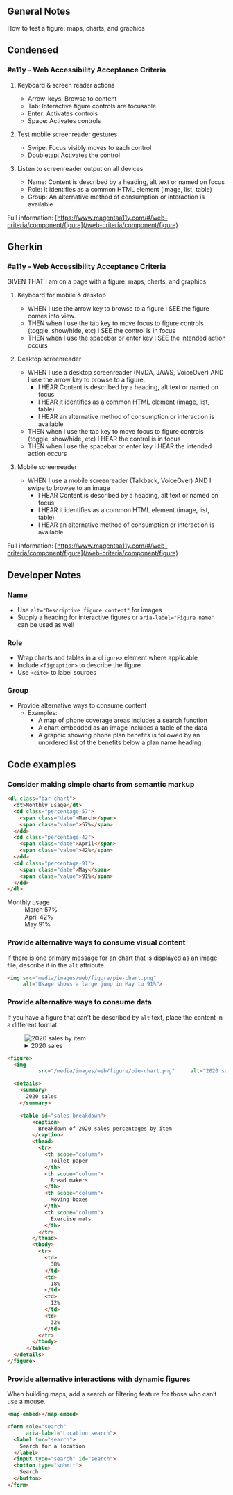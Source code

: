 ## General Notes

How to test a figure: maps, charts, and graphics

## Condensed

### #a11y - Web Accessibility Acceptance Criteria

1. Keyboard & screen reader actions
   - Arrow-keys: Browse to content
   - Tab: Interactive figure controls are focusable
   - Enter: Activates controls
   - Space: Activates controls

2. Test mobile screenreader gestures
   - Swipe: Focus visibly moves to each control
   - Doubletap: Activates the control

3. Listen to screenreader output on all devices
   - Name: Content is described by a heading, alt text or named on focus
   - Role: It identifies as a common HTML element (image, list, table)
   - Group: An alternative method of consumption or interaction is available

Full information: [https://www.magentaa11y.com/#/web-criteria/component/figure](/web-criteria/component/figure)

## Gherkin

### #a11y - Web Accessibility Acceptance Criteria

GIVEN THAT I am on a page with a figure: maps, charts, and graphics

1. Keyboard for mobile & desktop

   - WHEN I use the arrow key to browse to a figure I SEE the figure comes into view.
   - THEN when I use the tab key to move focus to figure controls (toggle, show/hide, etc) I SEE the control is in focus
   - THEN when I use the spacebar or enter key I SEE the intended action occurs

2. Desktop screenreader

   - WHEN I use a desktop screenreader (NVDA, JAWS, VoiceOver) AND I use the arrow key to browse to a figure.
      - I HEAR Content is described by a heading, alt text or named on focus
     - I HEAR it identifies as a common HTML element (image, list, table)
     - I HEAR an alternative method of consumption or interaction is available
   - THEN when I use the tab key to move focus to figure controls (toggle, show/hide, etc) I HEAR the control is in focus 
   - THEN when I use the spacebar or enter key I HEAR the intended action occurs

3. Mobile screenreader

   - WHEN I use a mobile screenreader (Talkback, VoiceOver) AND I swipe to browse to an image
     - I HEAR Content is described by a heading, alt text or named on focus
     - I HEAR it identifies as a common HTML element (image, list, table)
     - I HEAR an alternative method of consumption or interaction is available


Full information: [https://www.magentaa11y.com/#/web-criteria/component/figure](/web-criteria/component/figure)

## Developer Notes

### Name

- Use `alt="Descriptive figure content"` for images
- Supply a heading for interactive figures or `aria-label="Figure name"` can be used as well

### Role

- Wrap charts and tables in a `<figure>` element where applicable
- Include `<figcaption>` to describe the figure
- Use `<cite>` to label sources

### Group

- Provide alternative ways to consume content
    - Examples:
        - A map of phone coverage areas includes a search function
        - A chart embedded as an image includes a table of the data
        - A graphic showing phone plan benefits is followed by an unordered list of the benefits below a plan name heading.

## Code examples
### Consider making simple charts from semantic markup

```html
<dl class="bar-chart">
  <dt>Monthly usage</dt>
  <dd class="percentage-57">
    <span class="date">March</span>
    <span class="value">57%</span>
  </dd>
  <dd class="percentage-42">
    <span class="date">April</span>
    <span class="value">42%</span>
  </dd>
  <dd class="percentage-91">
    <span class="date">May</span>
    <span class="value">91%</span>
  </dd>
</dl>
```

<example>
   <dl class="bar-chart">
     <dt>Monthly usage</dt>
     <dd class="percentage-57">
       <span class="date">March</span>
       <span class="value">57%</span>
     </dd>
     <dd class="percentage-42">
       <span class="date">April</span>
       <span class="value">42%</span>
     </dd>
     <dd class="percentage-91">
       <span class="date">May</span>
       <span class="value">91%</span>
     </dd>
   </dl>
</example>


### Provide alternative ways to consume visual content
If there is one primary message for an chart that is displayed as an image file, describe it in the `alt` attribute.

```html
<img src="media/images/web/figure/pie-chart.png" 
     alt="Usage shows a large jump in May to 91%">
```
### Provide alternative ways to consume data
If you have a figure that can’t be described by `alt` text, place the content in a different format.

<example>
<figure>
  <img src="/media/images/web/figure/pie-chart.png" alt="2020 sales by item">

  <details>
    <summary>
      2020 sales
    </summary>
    <table id="sales-breakdown">
        <caption>
          Breakdown of 2020 sales percentages by item
        </caption>
        <thead>
          <tr>
            <th scope="column">
              Toilet paper
            </th>
            <th scope="column">
              Bread makers
            </th>
            <th scope="column">
              Moving boxes
            </th>
            <th scope="column">
              Exercise mats
            </th>
          </tr>
        </thead>
        <tbody>
          <tr>
            <td>
              38%
            </td>
            <td>
              18%
            </td>
            <td>
              12%
            </td>
            <td>
              32%
            </td>
          </tr>
        </tbody>
      </table>
  </details>
</figure>
</example>

```html
<figure>
  <img
          src="/media/images/web/figure/pie-chart.png"     alt="2020 sales by item">

  <details>
    <summary>
      2020 sales
    </summary>

    <table id="sales-breakdown">
        <caption>
          Breakdown of 2020 sales percentages by item
        </caption>
        <thead>
          <tr>
            <th scope="column">
              Toilet paper
            </th>
            <th scope="column">
              Bread makers
            </th>
            <th scope="column">
              Moving boxes
            </th>
            <th scope="column">
              Exercise mats
            </th>
          </tr>
        </thead>
        <tbody>
          <tr>
            <td>
              38%
            </td>
            <td>
              18%
            </td>
            <td>
              12%
            </td>
            <td>
              32%
            </td>
          </tr>
        </tbody>
      </table>
  </details>
</figure>
```
### Provide alternative interactions with dynamic figures
When building maps, add a search or filtering feature for those who can’t use a mouse.

```html
<map-embed></map-embed>

<form role="search" 
      aria-label="Location search">
  <label for="search">
    Search for a location
  </label>
  <input type="search" id="search">
  <button type="submit">
    Search
  </button>
</form>
```
